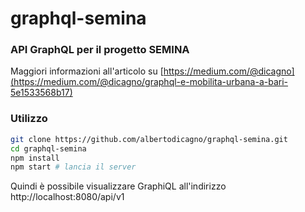# graphql-semina

### API GraphQL per il progetto SEMINA

Maggiori informazioni all'articolo su [https://medium.com/@dicagno](https://medium.com/@dicagno/graphql-e-mobilita-urbana-a-bari-5e1533568b17)

### Utilizzo

```bash
git clone https://github.com/albertodicagno/graphql-semina.git
cd graphql-semina
npm install
npm start # lancia il server
```

Quindi è possibile visualizzare GraphiQL all'indirizzo http://localhost:8080/api/v1

